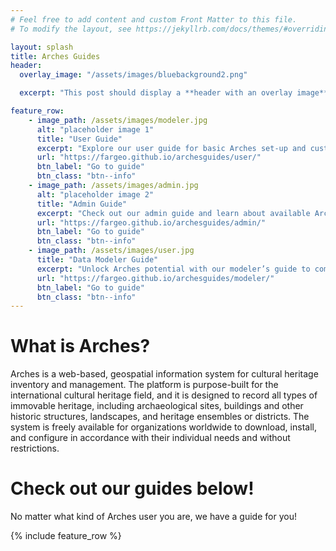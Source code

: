 ```yaml
---
# Feel free to add content and custom Front Matter to this file.
# To modify the layout, see https://jekyllrb.com/docs/themes/#overriding-theme-defaults

layout: splash
title: Arches Guides
header:
  overlay_image: "/assets/images/bluebackground2.png"

  excerpt: "This post should display a **header with an overlay image**, if the theme supports it."

feature_row:
    - image_path: /assets/images/modeler.jpg
      alt: "placeholder image 1"
      title: "User Guide"
      excerpt: "Explore our user guide for basic Arches set-up and customization instructions."
      url: "https://fargeo.github.io/archesguides/user/"
      btn_label: "Go to guide"
      btn_class: "btn--info"
    - image_path: /assets/images/admin.jpg
      alt: "placeholder image 2"
      title: "Admin Guide"
      excerpt: "Check out our admin guide and learn about available Arches administrative functions."
      url: "https://fargeo.github.io/archesguides/admin/"
      btn_label: "Go to guide"
      btn_class: "btn--info"
    - image_path: /assets/images/user.jpg
      title: "Data Modeler Guide"
      excerpt: "Unlock Arches potential with our modeler’s guide to complex data modeling capabilities."
      url: "https://fargeo.github.io/archesguides/modeler/"
      btn_label: "Go to guide"
      btn_class: "btn--info"
---
```

# What is Arches?
Arches is a web-based, geospatial information system for cultural heritage inventory and management. The platform is purpose-built for the international cultural heritage field, and it is designed to record all types of immovable heritage, including archaeological sites, buildings and other historic structures, landscapes, and heritage ensembles or districts. The system is freely available for organizations worldwide to download, install, and configure in accordance with their individual needs and without restrictions.

# Check out our guides below!
No matter what kind of Arches user you are, we have a guide for you!


{% include feature_row %}
